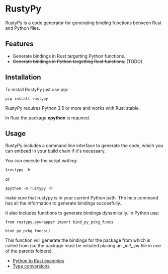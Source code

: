 # RustyPy
RustyPy is a code generator for generating binding functions between Rust and
Python files.

## Features
- Generate bindings in Rust targetting Python functions.
- ~~Generate bindings in Python targetting Rust functions.~~ (TODO)

## Installation
To install RustyPy just use pip:
```
pip install rustypy
```
RustyPy requires Python 3.5 or more and works with Rust stable.

In Rust the package **cpython** is required.

## Usage
RustyPy includes a command line interface to generate the code, which you can
embeed in your build chain if it's necessary.

You can execute the script writing:
```
$rustypy -h
```
or
```
$python -m rustypy -h
```
make sure that rustypy is in your current Python path. The help command has
all the information to generate bindings succesfully.

It also includes functions to generate bindings dynamically. In Python use:
```
from rustypy.pywrapper import bind_py_pckg_funcs

bind_py_pckg_funcs()
```
This function will generate the bindings for the package from which is
called from (so the package must be initiated placing an  \__init__.py file in
one of the parents folders).

* [Python to Rust examples](https://github.com/iduartgomez/rustypy/wiki/Python-in-Rust)
* [Type conversions](https://github.com/iduartgomez/rustypy/wiki/Type-conversions)
